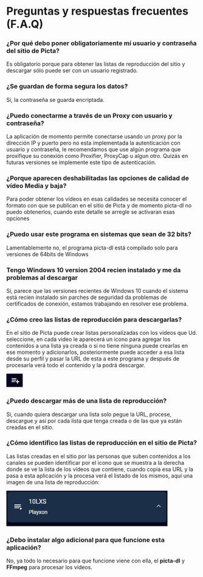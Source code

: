 # Preguntas y respuestas frecuentes (F.A.Q)

### ¿Por qué debo poner obligatoriamente mí usuario y contraseña del sitio de Picta?

Es obligatorio porque para obtener las listas de reproducción del sitio y descargar sólo puede ser con un usuario registrado.

### ¿Se guardan de forma segura los datos?

Si, la contraseña se guarda encriptada.

### ¿Puedo conectarme a través de un Proxy con usuario y contraseña?

La aplicación de momento permite conectarse usando un proxy por la dirección IP y puerto pero no esta implementada la autenticación con usuario y contraseña, le recomendamos que use algún programa que proxifique su conexión como Proxifier, ProxyCap u algun otro. Quizás en futuras versiones se implemente este tipo de autenticación.

### ¿Porque aparecen deshabilitadas las opciones de calidad de vídeo Media y baja?

Para poder obtener los vídeos en esas calidades se necesita conocer el formato con que se publican en el sitio  de Picta y de momento picta-dl no puedo obtenerlos, cuando este detalle se arregle se activaran esas opciones

### ¿Puedo usar este programa en sistemas que sean de 32 bits?

Lamentablemente no, el programa picta-dl está compilado solo para versiones de 64bits de Windows

### Tengo Windows 10 version 2004 recien instalado y me da problemas al descargar

Si, parece que las versiones recientes de Windows 10 cuando el sistema está recien instalado sin parches de seguridad da problemas de certificados de conexión, estamos trabajando en resolver ese problema.

### ¿Cómo creo las listas de reproducción para descargarlas?

En el sitio de Picta puede crear listas personalizadas con los videos que Ud. seleccione, en cada video le aparecerá un icono para agregar los contenidos a una lista ya creada o si no tiene ninguna puede crearlas en ese momento y adicionarlos, posteriormente puede acceder a esa lista desde su perfil y pasar la URL de esta a este programa y después de procesarla verá todo el contenido y la podrá descargar. 

![icon list](Resources/Ayuda/icono_de_lista.png)

### ¿Puedo descargar más de una lista de reproducción?

Si, cuando quiera descargar una lista solo pegue la URL, procese, descargue y así por cada lista que tenga creada o de las que ya están creadas en el sitio.

### ¿Cómo identifico las listas de reproducción en el sitio de Picta?

Las listas creadas en el sitio por las personas que suben contenidos a los canales se pueden identificar por el icono que se muestra a la derecha donde se ve la lista de los vídeos que contiene, cuando copia esa URL y la pasa a esta aplicación y la procesa verá el listado de los mismos, aquí una imagen de una lista de reproducción: 

![picta channel list](Resources/Ayuda/picta_lista_canal.png)

### ¿Debo instalar algo adicional para que funcione esta aplicación?

No, ya todo lo necesario para que funcione viene con ella, el __picta-dl__ y __FFmpeg__ para procesar los vídeos.
